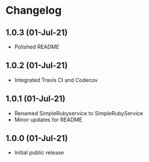 # Changelog

## 1.0.3 (01-Jul-21)

* Polished README

## 1.0.2 (01-Jul-21)

* Integrated Travis CI and Codecov

## 1.0.1 (01-Jul-21)

* Renamed SimpleRubyservice to SimpleRubyService
* Minor updates for README

## 1.0.0 (01-Jul-21)

* Initial public release
